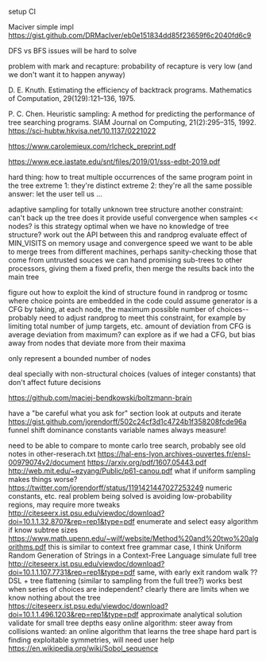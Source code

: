 setup CI

Maciver simple impl   
  https://gist.github.com/DRMacIver/eb0e151834dd85f23659f6c2040fd6c9

DFS vs BFS issues will be hard to solve

problem with mark and recapture: probability of recapture is very low
 (and we don't want it to happen anyway)

D. E. Knuth. Estimating the efficiency of backtrack
programs. Mathematics of Computation, 29(129):121–136, 1975.

P. C. Chen. Heuristic sampling: A method for predicting the
performance of tree searching programs. SIAM Journal on Computing,
21(2):295–315, 1992.
  https://sci-hubtw.hkvisa.net/10.1137/0221022

https://www.carolemieux.com/rlcheck_preprint.pdf

https://www.ece.iastate.edu/snt/files/2019/01/sss-edbt-2019.pdf

hard thing: how to treat multiple occurrences of the same program point in the tree
  extreme 1: they're distinct
  extreme 2: they're all the same
  possible answer: let the user tell us
  ...

adaptive sampling for totally unknown tree structure
  another constraint: can't back up the tree
  does it provide useful convergence when samples << nodes?
  is this strategy optimal when we have no knowledge of tree structure?
  work out the API between this and randprog
  evaluate effect of MIN_VISITS on memory usage and convergence speed
  we want to be able to merge trees from different machines, perhaps
    sanity-checking those that come from untrusted souces
  we can hand promising sub-trees to other processors, giving them a
    fixed prefix, then merge the results back into the main tree

figure out how to exploit the kind of structure found in randprog or
tosmc where choice points are embedded in the code
  could assume generator is a CFG by taking, at each node, the maximum
    possible number of choices-- probably need to adjust randprog to
    meet this constraint, for example by limiting total number of jump
    targets, etc.
  amount of deviation from CFG is average deviation from maximum?
  can explore as if we had a CFG, but bias away from nodes that
    deviate more from their maxima

only represent a bounded number of nodes

deal specially with non-structural choices (values of integer constants)
  that don't affect future decisions

https://github.com/maciej-bendkowski/boltzmann-brain

have a "be careful what you ask for" section
  look at outputs and iterate
  https://gist.github.com/jorendorff/502c24cf3d1c4724b1f358208fcde96a
  funnel shift dominance
  constants
  variable names
  always measure!

need to be able to compare to monte carlo tree search, probably
see old notes in other-reserach.txt
https://hal-ens-lyon.archives-ouvertes.fr/ensl-00979074v2/document
https://arxiv.org/pdf/1607.05443.pdf
http://web.mit.edu/~ezyang/Public/p61-canou.pdf
what if uniform sampling makes things worse?
  https://twitter.com/jorendorff/status/1191421447027253249
  numeric constants, etc.
  real problem being solved is avoiding low-probability regions, may require more tweaks
http://citeseerx.ist.psu.edu/viewdoc/download?doi=10.1.1.32.8707&rep=rep1&type=pdf
enumerate and select
easy algorithm if know subtree sizes
  https://www.math.upenn.edu/~wilf/website/Method%20and%20two%20algorithms.pdf
  this is similar to context free grammar case, I think
  Uniform Random Generation of Strings in a Context-Free Language
simulate full tree
  http://citeseerx.ist.psu.edu/viewdoc/download?doi=10.1.1.107.7731&rep=rep1&type=pdf
same, with early exit
random walk
??
DSL + tree flattening (similar to sampling from the full tree?)
  works best when series of choices are independent?
clearly there are limits when we know nothing about the tree
https://citeseerx.ist.psu.edu/viewdoc/download?doi=10.1.1.496.1203&rep=rep1&type=pdf
approximate analytical solution
  validate for small tree depths
easy online algorithm: steer away from collisions
wanted: an online algorithm that learns the tree shape
  hard part is finding exploitable symmetries, will need user help
https://en.wikipedia.org/wiki/Sobol_sequence

